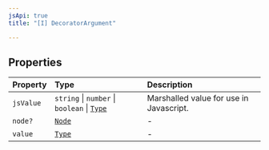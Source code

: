```yaml
---
jsApi: true
title: "[I] DecoratorArgument"

---
```

## Properties

| Property | Type | Description |
| :------ | :------ | :------ |
| `jsValue` | `string` \| `number` \| `boolean` \| [`Type`](../type-aliases/Type.md) | Marshalled value for use in Javascript. |
| `node?` | [`Node`](../type-aliases/Node.md) | - |
| `value` | [`Type`](../type-aliases/Type.md) | - |

